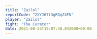 ```yaml
---
title: "Zailol"
reportCode: "2XYJ67t3gRQqZ4FN"
player: "Zailol"
fight: "The Curator"
date: 2021-08-23T19:07:58.042000+00:00
---
```

